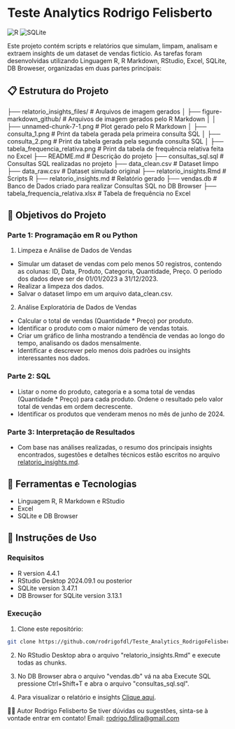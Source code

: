 # Teste Analytics Rodrigo Felisberto

![R](https://img.shields.io/badge/r-%23276DC3.svg?style=for-the-badge&logo=r&logoColor=white)
![SQLite](https://img.shields.io/badge/sqlite-%2307405e.svg?style=for-the-badge&logo=sqlite&logoColor=white)

Este projeto contém scripts e relatórios que simulam, limpam, analisam e extraem insights de um dataset de vendas fictício. As tarefas foram desenvolvidas utilizando Linguagem R, R Markdown, RStudio, Excel, SQLite, DB Broweser, organizadas em duas partes principais:

## 📋 Estrutura do Projeto

├── relatorio_insights_files/               # Arquivos de imagem gerados
│   ├── figure-markdown_github/             # Arquivos de imagem gerados pelo R Markdown
│   │   ├── unnamed-chunk-7-1.png           # Plot gerado pelo R Markdown
│   ├── consulta_1.png                      # Print da tabela gerada pela primeira consulta SQL
│   ├── consulta_2.png                      # Print da tabela gerada pela segunda consulta SQL
│   ├── tabela_frequencia_relativa.png      # Print da tabela de frequência relativa feita no Excel
├── README.md                               # Descrição do projeto
├── consultas_sql.sql                       # Consultas SQL realizadas no projeto
├── data_clean.csv                          # Dataset limpo
├── data_raw.csv                            # Dataset simulado original
├── relatorio_insights.Rmd                  # Scripts R
├── relatorio_insights.md                   # Relatório gerado
├── vendas.db                               # Banco de Dados criado para realizar Consultas SQL no DB Browser
├── tabela_frequencia_relativa.xlsx         # Tabela de frequência no Excel

## 🚀 Objetivos do Projeto

### Parte 1: Programação em R ou Python

1.   Limpeza e Análise de Dados de Vendas
- Simular um dataset de vendas com pelo menos 50 registros, contendo as colunas: ID, Data, Produto, Categoria, Quantidade, Preço. O período dos dados deve ser de 01/01/2023 a 31/12/2023.
- Realizar a limpeza dos dados.
- Salvar o dataset limpo em um arquivo data_clean.csv.

2. Análise Exploratória de Dados de Vendas
- Calcular o total de vendas (Quantidade * Preço) por produto.
- Identificar o produto com o maior número de vendas totais.
- Criar um gráfico de linha mostrando a tendência de vendas ao longo do tempo, analisando os dados mensalmente.
- Identificar e descrever pelo menos dois padrões ou insights interessantes nos dados.

### Parte 2: SQL

- Listar o nome do produto, categoria e a soma total de vendas (Quantidade * Preço) para cada produto. Ordene o resultado pelo valor total de vendas em ordem decrescente.
- Identificar os produtos que venderam menos no mês de junho de 2024.

### Parte 3: Interpretação de Resultados

- Com base nas análises realizadas, o resumo dos principais insights encontrados, sugestões e detalhes técnicos estão escritos no arquivo [relatorio_insights.md](https://github.com/rodrigofdl/Teste_Analytics_RodrigoFelisberto/blob/main/relatorio_insights.md).

## 🔧 Ferramentas e Tecnologias

- Linguagem R, R Markdown e RStudio
- Excel
- SQLite e DB Browser

## 📂 Instruções de Uso

### Requisitos

- R version 4.4.1
- RStudio Desktop 2024.09.1 ou posterior
- SQLite version 3.47.1
- DB Browser for SQLite version 3.13.1

### Execução

1. Clone este repositório:

```bash
git clone https://github.com/rodrigofdl/Teste_Analytics_RodrigoFelisberto
```

2. No RStudio Desktop abra o arquivo "relatorio_insights.Rmd" e execute todas as chunks.

3. No DB Browser abra o arquivo "vendas.db" vá na aba Execute SQL pressione Ctrl+Shift+T e abra o arquivo "consultas_sql.sql".

4. Para visualizar o relatório e insights [Clique aqui](https://github.com/rodrigofdl/Teste_Analytics_RodrigoFelisberto/blob/main/relatorio_insights.md).

🧑‍💻 Autor
Rodrigo Felisberto
Se tiver dúvidas ou sugestões, sinta-se à vontade entrar em contato!
Email: rodrigo.fdlira@gmail.com
